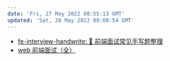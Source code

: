 ```yaml
---
date: 'Fri, 27 May 2022 08:55:13 GMT'
updated: 'Sat, 28 May 2022 09:08:54 GMT'
---
```


-   [fe-interview-handwrite: 📖 前端面试常见手写题整理](https://github.com/Mayandev/fe-interview-handwrite)
-   [web 前端面试（全）](https://vue3js.cn/interview/)
